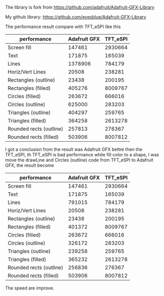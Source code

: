 The library is fork from https://github.com/adafruit/Adafruit-GFX-Library

My github library: https://github.com/eyesblue/Adafruit-GFX-Library


The performance result compare with TFT_eSPI like this

|performance|		          Adafruit GFX|	TFT_eSPI|
|-----------|-------------------------|---------|
|Screen fill|                   147461|  2930664|
|Text|                          171875|   165039|
|Lines|			                   1378906|	  784179|
|Horiz/Vert Lines|	             20508|	  238281|
|Rectangles (outline)|		       23438|	  200195|
|Rectangles (filled)|		        405276|	 8009767|
|Circles (filled)|		          263672|	  666016|
|Circles (outline)|		          625000|	  283203|
|Triangles (outline)|	         404297|	  259765|
|Triangles (filled)|	          364258|	 2613278|
|Rounded rects (outline)|	      257813|	  276367|
|Rounded rects (filled)|		    503906|	 8007812|



I got a conclusion from the result was Adafruit GFX bettre then the TFT_eSPI,
th TFT_eSPI is bad performance while fill color to a shape, I was move the 
drawLine and Circles (outline) code from TFT_eSPI to Adafruit GFX, the
result become



|performance|		          Adafruit GFX|	TFT_eSPI|
|-----------|-------------------------|---------|
|Screen fill|             			147461|	 2930664|
|Text|    			                171875|	  165039|
|Lines|				                  791015|	  784179|
|Horiz/Vert Lines|		           20508|	  238281|
|Rectangles (outline)|		       23438|	  200195|
|Rectangles (filled)|		        401372|	 8009767|
|Circles (filled)|		          263672|	  666016|
|Circles (outline)|		          326172|	  283203|
|Triangles (outline)|		        239258|	  259765|
|Triangles (filled)|		        365232|	 2613278|
|Rounded rects (outline)|     	256836|	  276367|
|Rounded rects (filled)|		    503906|	 8007812|


The speed are improve.
